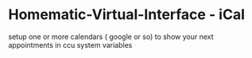 # Homematic-Virtual-Interface  - iCal

setup one or more calendars ( google or so) to show your next appointments in ccu system variables